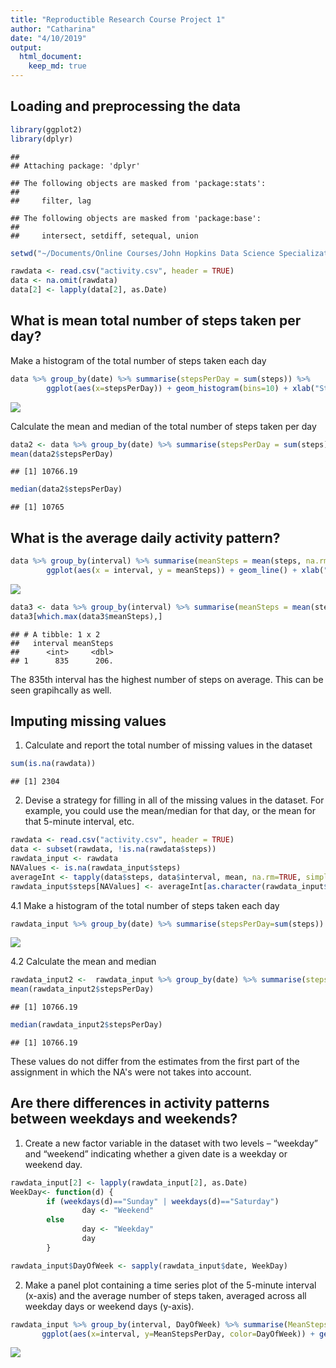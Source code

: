 ```yaml
---
title: "Reproductible Research Course Project 1"
author: "Catharina"
date: "4/10/2019"
output:
  html_document:
    keep_md: true
---
```




## Loading and preprocessing the data

```r
library(ggplot2)
library(dplyr)
```

```
## 
## Attaching package: 'dplyr'
```

```
## The following objects are masked from 'package:stats':
## 
##     filter, lag
```

```
## The following objects are masked from 'package:base':
## 
##     intersect, setdiff, setequal, union
```

```r
setwd("~/Documents/Online Courses/John Hopkins Data Science Specialization/(Course 5) Reproducible Research")

rawdata <- read.csv("activity.csv", header = TRUE)
data <- na.omit(rawdata)
data[2] <- lapply(data[2], as.Date)
```

## What is mean total number of steps taken per day?
Make a histogram of the total number of steps taken each day


```r
data %>% group_by(date) %>% summarise(stepsPerDay = sum(steps)) %>% 
        ggplot(aes(x=stepsPerDay)) + geom_histogram(bins=10) + xlab("Steps per day") + ylab("frequency") + ggtitle("Mean total number of steps taken per day") + theme(plot.title = element_text(size=15, face="bold"))
```

![](Reproductible-Research-Course-Project-1_files/figure-html/unnamed-chunk-2-1.png)<!-- -->

Calculate the mean and median of the total number of steps taken per day


```r
data2 <- data %>% group_by(date) %>% summarise(stepsPerDay = sum(steps))
mean(data2$stepsPerDay)
```

```
## [1] 10766.19
```

```r
median(data2$stepsPerDay)
```

```
## [1] 10765
```

## What is the average daily activity pattern?

```r
data %>% group_by(interval) %>% summarise(meanSteps = mean(steps, na.rm = TRUE)) %>%
        ggplot(aes(x = interval, y = meanSteps)) + geom_line() + xlab("Interval (0-2355)") + ylab("average number of steps taken") + ggtitle("Average daily activity pattern")
```

![](Reproductible-Research-Course-Project-1_files/figure-html/unnamed-chunk-4-1.png)<!-- -->

```r
data3 <- data %>% group_by(interval) %>% summarise(meanSteps = mean(steps, na.rm = TRUE))
data3[which.max(data3$meanSteps),]
```

```
## # A tibble: 1 x 2
##   interval meanSteps
##      <int>     <dbl>
## 1      835      206.
```

The 835th interval has the highest number of steps on average. This can be seen grapihcally as well.

## Imputing missing values
1. Calculate and report the total number of missing values in the dataset


```r
sum(is.na(rawdata))
```

```
## [1] 2304
```

2. Devise a strategy for filling in all of the missing values in the dataset. For example, you could use the mean/median for that day, or the mean for that 5-minute interval, etc.


```r
rawdata <- read.csv("activity.csv", header = TRUE)
data <- subset(rawdata, !is.na(rawdata$steps))
rawdata_input <- rawdata
NAValues <- is.na(rawdata_input$steps)
averageInt <- tapply(data$steps, data$interval, mean, na.rm=TRUE, simplify = TRUE)
rawdata_input$steps[NAValues] <- averageInt[as.character(rawdata_input$interval[NAValues])]
```

4.1 Make a histogram of the total number of steps taken each day


```r
rawdata_input %>% group_by(date) %>% summarise(stepsPerDay=sum(steps)) %>% ggplot(aes(x=stepsPerDay)) + geom_histogram(bins=15)
```

![](Reproductible-Research-Course-Project-1_files/figure-html/unnamed-chunk-7-1.png)<!-- -->

4.2 Calculate the mean and median


```r
rawdata_input2 <-  rawdata_input %>% group_by(date) %>% summarise(stepsPerDay=sum(steps)) 
mean(rawdata_input2$stepsPerDay)
```

```
## [1] 10766.19
```

```r
median(rawdata_input2$stepsPerDay)
```

```
## [1] 10766.19
```

These values do not differ from the estimates from the first part of the assignment in which the NA's were not takes into account. 

## Are there differences in activity patterns between weekdays and weekends?
1. Create a new factor variable in the dataset with two levels – “weekday” and “weekend” indicating whether a given date is a weekday or weekend day.

```r
rawdata_input[2] <- lapply(rawdata_input[2], as.Date)
WeekDay<- function(d) {
        if (weekdays(d)=="Sunday" | weekdays(d)=="Saturday")
                day <- "Weekend" 
        else 
                day <- "Weekday"
                day
        } 

rawdata_input$DayOfWeek <- sapply(rawdata_input$date, WeekDay)
```

2. Make a panel plot containing a time series plot of the 5-minute interval (x-axis) and the average number of steps taken, averaged across all weekday days or weekend days (y-axis).

```r
rawdata_input %>% group_by(interval, DayOfWeek) %>% summarise(MeanStepsPerDay = mean(steps)) %>%
       ggplot(aes(x=interval, y=MeanStepsPerDay, color=DayOfWeek)) + geom_line() + facet_wrap(~DayOfWeek, ncol = 1, nrow=2)
```

![](Reproductible-Research-Course-Project-1_files/figure-html/unnamed-chunk-10-1.png)<!-- -->
